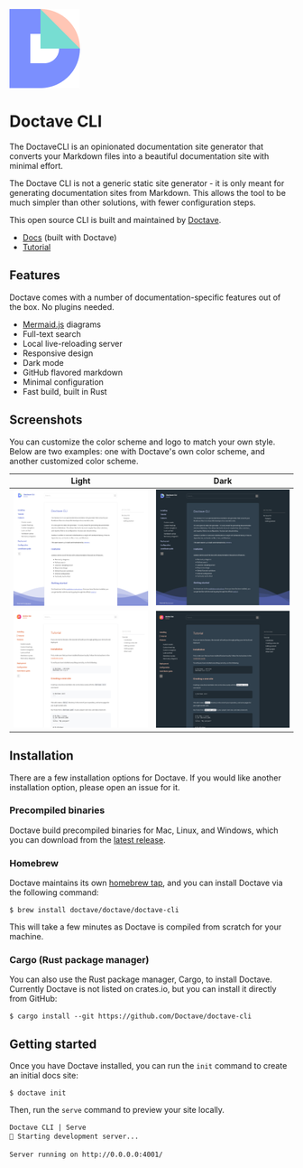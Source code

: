 ![Doctave logo](./src/assets/gh-readme-logo.png)

Doctave CLI
===========

The DoctaveCLI is an opinionated documentation site generator that converts your Markdown files into
a beautiful documentation site with minimal effort.

The Doctave CLI is not a generic static site generator - it is only meant for generating
documentation sites from Markdown. This allows the tool to be much simpler than other solutions,
with fewer configuration steps.

This open source CLI is built and maintained by [Doctave](https://www.doctave.com).

* [Docs](https://cli.doctave.com) (built with Doctave)
* [Tutorial](https://cli.doctave.com/tutorial)

## Features

Doctave comes with a number of documentation-specific features out of the box. No plugins needed.

- [Mermaid.js](https://mermaid-js.github.io/) diagrams
- Full-text search
- Local live-reloading server
- Responsive design
- Dark mode
- GitHub flavored markdown
- Minimal configuration
- Fast build, built in Rust

## Screenshots

You can customize the color scheme and logo to match your own style. Below are two examples: one
with Doctave's own color scheme, and another customized color scheme.

Light                                             | Dark                                                    |
--------------------------------------------------|---------------------------------------------------------|
![Exmple 1](./docs/_include/assets/example-1.png) | ![Example 2](./docs/_include/assets/example-1-dark.png) |
![Exmple 2](./docs/_include/assets/example-2.png) | ![Example 2](./docs/_include/assets/example-2-dark.png) |

## Installation

There are a few installation options for Doctave. If you would like another installation option,
please open an issue for it.

### Precompiled binaries

Doctave build precompiled binaries for Mac, Linux, and Windows, which you can download from the
[latest release](https://github.com/Doctave/doctave-cli/releases/latest).

### Homebrew

Doctave maintains its own [homebrew tap](https://github.com/Doctave/homebrew-doctave), and you can
install Doctave via the following command:

```
$ brew install doctave/doctave/doctave-cli
```

This will take a few minutes as Doctave is compiled from scratch for your machine.

### Cargo (Rust package manager)

You can also use the Rust package manager, Cargo, to install Doctave. Currently Doctave is not
listed on crates.io, but you can install it directly from GitHub:

```
$ cargo install --git https://github.com/Doctave/doctave-cli
```

## Getting started

Once you have Doctave installed, you can run the `init` command to create an initial docs site:

```
$ doctave init
```

Then, run the `serve` command to preview your site locally.

```
Doctave CLI | Serve
🚀 Starting development server...

Server running on http://0.0.0.0:4001/

```
